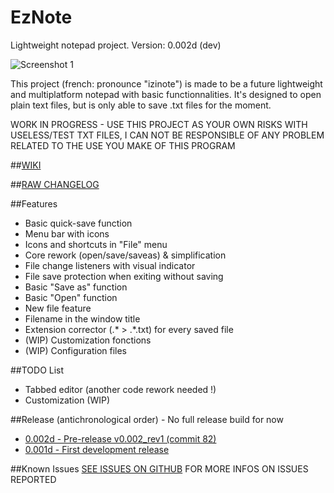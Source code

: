 # EzNote
Lightweight notepad project. Version: 0.002d (dev)

![Screenshot 1](http://puu.sh/nhDS4/dd3674c4f4.png)

This project (french: pronounce "izinote") is made to be a future lightweight and multiplatform notepad with basic functionnalities. It's designed to open plain text files, but is only able to save .txt files for the moment.

WORK IN PROGRESS - USE THIS PROJECT AS YOUR OWN RISKS WITH USELESS/TEST TXT FILES, I CAN NOT BE RESPONSIBLE OF ANY PROBLEM RELATED TO THE USE YOU MAKE OF THIS PROGRAM

##[WIKI](https://github.com/GDRMC/EzNote/wiki)

##[RAW CHANGELOG](https://raw.githubusercontent.com/GDRMC/EzNote/master/changelog.txt)

##Features
* Basic quick-save function
* Menu bar with icons
* Icons and shortcuts in "File" menu
* Core rework (open/save/saveas) & simplification
* File change listeners with visual indicator
* File save protection when exiting without saving
* Basic "Save as" function
* Basic "Open" function
* New file feature
* Filename in the window title
* Extension corrector (.* > .*.txt) for every saved file
* (WIP) Customization fonctions
* (WIP) Configuration files

##TODO List
* Tabbed editor (another code rework needed !)
* Customization (WIP)

##Release (antichronological order) - No full release build for now
* [0.002d - Pre-release v0.002_rev1 (commit 82)](https://github.com/GDRMC/EzNote/releases/tag/v0.002d)
* [0.001d - First development release](https://github.com/GDRMC/EzNote/releases/tag/v0.001d)

##Known Issues
[SEE ISSUES ON GITHUB](https://github.com/GDRMC/EzNote/issues) FOR MORE INFOS ON ISSUES REPORTED
